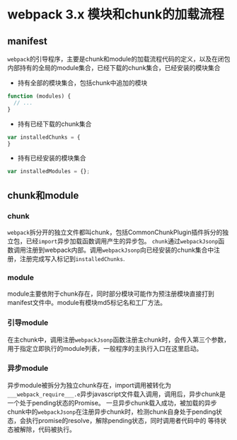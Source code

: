 # webpack 3.x 模块和chunk的加载流程

## manifest
```webpack```的引导程序，主要是chunk和module的加载流程代码的定义，以及在闭包内部持有的全局的module集合，已经下载的chunk集合，已经安装的模块集合

* 持有全部的模块集合，包括chunk中追加的模块
```javascript
function (modules) {
  // ...
}
```

* 持有已经下载的chunk集合
```javascript
var installedChunks = {
}
```

* 持有已经安装的模块集合
```javascript
var installedModules = {};
```

## chunk和module

### chunk
```webpack```拆分开的独立文件都叫chunk，包括CommonChunkPlugin插件拆分的独立包，已经```import```异步加载函数调用产生的异步包。
```chunk```通过```webpackJsonp```函数调用注册到webpack内部。调用```webpackJsonp```向已经安装的chunk集合中注册，注册完成写入标记到```installedChunks```.

### module
module主要依附于chunk存在，同时部分模块可能作为预注册模块直接打到manifest文件中。module有模块md5标记名和工厂方法。


### 引导module
在主chunk中，调用注册```webpackJsonp```函数注册主chunk时，会传入第三个参数，用于指定立即执行的module列表，一般程序的主执行入口在这里启动。

### 异步module
异步module被拆分为独立chunk存在，import调用被转化为```___webpack_require___.e```异步javascript文件载入调用，调用后，异步chunk是一个处于pending状态的Promise。
一旦异步chunk载入成功，被加载的异步chunk中的```webpackJsonp```在注册异步chunk时，检测chunk自身处于pending状态，会执行promise的resolve，解除pending状态，同时调用者代码中的
等待状态被解除，代码被执行。
